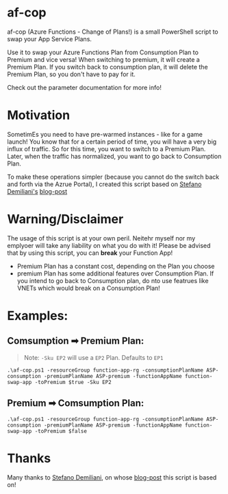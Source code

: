 # af-cop
af-cop (Azure Functions - Change of Plans!) is a small PowerShell script to swap your App Service Plans.

Use it to swap your Azure Functions Plan from Consumption Plan to Premium and vice versa!
When switching to premium, it will create a Premium Plan.
If you switch back to consumption plan, it will delete the Premium Plan, so you don't have to pay for it.

Check out the parameter documentation for more info!

# Motivation
SometimEs you need to have pre-warmed instances - like for a game launch!
You know that for a certain period of time, you will have a very big influx of traffic. So for this time, you want to switch to a Premium Plan.
Later, when the traffic has normalized, you want to go back to Consumption Plan.


To make these operations simpler (because you cannot do the switch back and forth via the Azrue Portal), I created this script based on [Stefano Demiliani's](https://twitter.com/demiliani) [blog-post](https://demiliani.com/2020/12/02/moving-azure-functions-from-consumption-to-premium-plans/)


# Warning/Disclaimer
The usage of this script is at your own peril. Neitehr myself nor my emplyoer will take any liability on what you do with it!
Please be advised that by using this script, you can **break** your Function App!

* Premium Plan has a constant cost, depending on the Plan you choose
* premium Plan has some additional features over Consumption Plan. If you intend to go back to Consumption plan, do nto use featrues like VNETs which would break on a Consumption Plan!


# Examples:

## Comsumption ➡ Premium Plan:
> Note: `-Sku EP2` will use a `EP2` Plan. Defaults to `EP1`

    .\af-cop.ps1 -resourceGroup function-app-rg -consumptionPlanName ASP-consumption -premiumPlanName ASP-premium -functionAppName function-swap-app -toPremium $true -Sku EP2
    
## Premium ➡ Comsumption Plan:
    .\af-cop.ps1 -resourceGroup function-app-rg -consumptionPlanName ASP-consumption -premiumPlanName ASP-premium -functionAppName function-swap-app -toPremium $false

# Thanks
Many thanks to [Stefano Demiliani](https://twitter.com/demiliani), on whose [blog-post](https://demiliani.com/2020/12/02/moving-azure-functions-from-consumption-to-premium-plans/) this script is based on!
